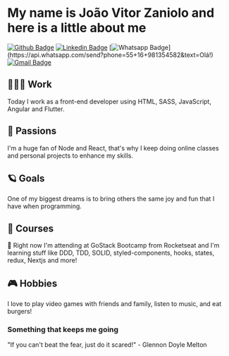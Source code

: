 # My name is João Vitor Zaniolo and here is a little about me
[![Github Badge](https://img.shields.io/badge/-Github-000?style=flat-square&logo=Github&logoColor=white&link=https://github.com/jvzaniolo)](https://github.com/jvzaniolo)
[![Linkedin Badge](https://img.shields.io/badge/-LinkedIn-blue?style=flat-square&logo=Linkedin&logoColor=white&link=https://www.linkedin.com/in/jvzaniolo/)](https://www.linkedin.com/in/jvzaniolo/)
[![Whatsapp Badge](https://img.shields.io/badge/-Whatsapp-4CA143?style=flat-square&labelColor=4CA143&logo=whatsapp&logoColor=white&link=https://api.whatsapp.com/send?phone=55+16+981354582&text=Olá!)](https://api.whatsapp.com/send?phone=55+16+981354582&text=Olá!)
[![Gmail Badge](https://img.shields.io/badge/-Gmail-c14438?style=flat-square&logo=Gmail&logoColor=white&link=mailto:jv.zaniolo@gmail.com)](mailto:jv.zaniolo@gmail.com)
 

## 🧑🏻‍💻 Work
Today I work as a front-end developer using HTML, SASS, JavaScript, Angular and Flutter.

## 💜 Passions
I'm a huge fan of Node and React, that's why I keep doing online classes and personal projects to enhance my skills.

## 🪐 Goals
One of my biggest dreams is to bring others the same joy and fun that I have when programming.

## 👔 Courses
🚀 Right now I'm attending at GoStack Bootcamp from Rocketseat and I'm learning stuff like DDD, TDD, SOLID, styled-components, hooks, states, redux, Nextjs and more!

## 🎮 Hobbies
I love to play video games with friends and family, listen to music, and eat burgers!

### Something that keeps me going
"If you can't beat the fear, just do it scared!" - Glennon Doyle Melton
